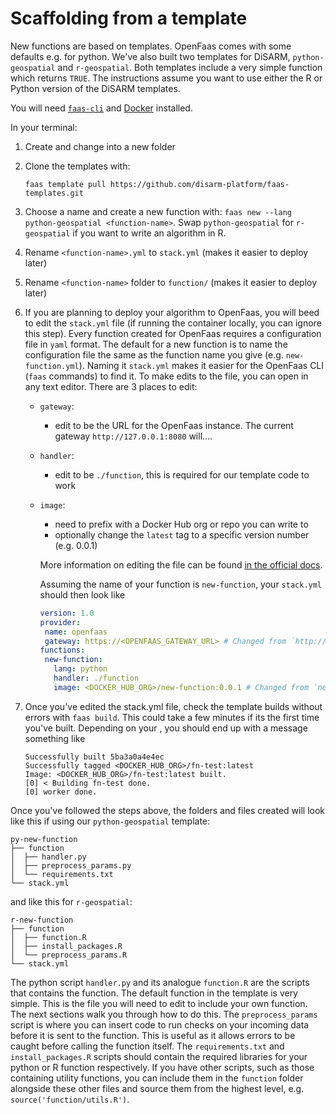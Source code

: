 # Scaffolding from a template

New functions are based on templates. OpenFaas comes with some defaults e.g. for python. We've also built two templates for DiSARM, `python-geospatial` and `r-geospatial`. Both templates include a very simple function which returns `TRUE`. The instructions assume you want to use either the R or Python version of the DiSARM templates.

You will need [`faas-cli`](https://docs.openfaas.com/cli/install/) and [Docker](https://docs.docker.com/engine/install/) installed.

In your terminal:

1. Create and change into a new folder
2. Clone the templates with: 

   `faas template pull https://github.com/disarm-platform/faas-templates.git`

3. Choose a name and create a new function with: `faas new --lang python-geospatial <function-name>`. Swap `python-geospatial` for `r-geospatial` if you want to write an algorithm in R. 
4. Rename `<function-name>.yml` to `stack.yml` \(makes it easier to deploy later\)
5. Rename `<function-name>` folder to `function/` \(makes it easier to deploy later\)
6. If you are planning to deploy your algorithm to OpenFaas, you will beed to edit the `stack.yml` file \(if running the container locally, you can ignore this step\). Every function created for OpenFaas requires a configuration file in `yaml` format. The default for a new function is to name the configuration file the same as the function name you give \(e.g. `new-function.yml`\). Naming it `stack.yml` makes it easier for the OpenFaas CLI \(`faas` commands\) to find it. To make edits to the file, you can open in any text editor. There are 3 places to edit:
   * `gateway`: 
     * edit to be the URL for the OpenFaas instance. The current gateway `http://127.0.0.1:8080` will....
   * `handler`:
     * edit to be `./function`, this is required for our template code to work
   * `image`:

     * need to prefix with a Docker Hub org or repo you can write to
     * optionally change the `latest` tag to a specific version number \(e.g. 0.0.1\)

     More information on editing the file can be found [in the official docs](https://docs.openfaas.com/reference/yaml/).

     Assuming the name of your function is `new-function`, your `stack.yml` should then look like

     ```yaml
     version: 1.0
     provider:
      name: openfaas
      gateway: https://<OPENFAAS_GATEWAY_URL> # Changed from `http://127.0.0.1:8080
     functions:
      new-function:
        lang: python
        handler: ./function
        image: <DOCKER_HUB_ORG>/new-function:0.0.1 # Changed from `new-function:latest`
     ```
7. Once you've edited the stack.yml file, check the template builds without errors with `faas build`. This could take a few minutes if its the first time you've built. Depending on your , you should end up with a message something like

   ```text
   Successfully built 5ba3a0a4e4ec
   Successfully tagged <DOCKER_HUB_ORG>/fn-test:latest
   Image: <DOCKER_HUB_ORG>/fn-test:latest built.
   [0] < Building fn-test done.
   [0] worker done.
   ```

Once you've followed the steps above, the folders and files created will look like this if using our `python-geospatial` template:

```text
py-new-function
├── function
│  ├── handler.py
│  ├── preprocess_params.py
│  └── requirements.txt
└── stack.yml
```

and like this for `r-geospatial`:

```text
r-new-function
├── function
│  ├── function.R
│  ├── install_packages.R
│  └── preprocess_params.R
└── stack.yml
```

The python script `handler.py` and its analogue `function.R` are the scripts that contains the function. The default function in the template is very simple. This is the file you will need to edit to include your own function. The next sections walk you through how to do this. The `preprocess_params` script is where you can insert code to run checks on your incoming data before it is sent to the function. This is useful as it allows errors to be caught before calling the function itself. The `requirements.txt` and `install_packages.R` scripts should contain the required libraries for your python or R function respectively. If you have other scripts, such as those containing utility functions, you can include them in the `function` folder alongside these other files and source them from the highest level, e.g. `source('function/utils.R')`.

